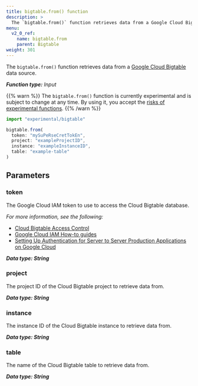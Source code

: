 ```yaml
---
title: bigtable.from() function
description: >
  The `bigtable.from()` function retrieves data from a Google Cloud Bigtable data source.
menu:
  v2_0_ref:
    name: bigtable.from
    parent: Bigtable
weight: 301
---
```


The `bigtable.from()` function retrieves data from a [Google Cloud Bigtable](https://cloud.google.com/bigtable/)
data source.

_**Function type:** Input_

{{% warn %}}
The `bigtable.from()` function is currently experimental and is subject to change at any time.
By using it, you accept the [risks of experimental functions](/v2.0/reference/flux/stdlib/experimental/#use-experimental-functions-at-your-own-risk).
{{% /warn %}}

```js
import "experimental/bigtable"

bigtable.from(
  token: "mySuPeRseCretTokEn",
  project: "exampleProjectID",
  instance: "exampleInstanceID",
  table: "example-table"
)
```

## Parameters

### token
The Google Cloud IAM token to use to access the Cloud Bigtable database.

_For more information, see the following:_

- [Cloud Bigtable Access Control](https://cloud.google.com/bigtable/docs/access-control)
- [Google Cloud IAM How-to guides](https://cloud.google.com/iam/docs/how-to)
- [Setting Up Authentication for Server to Server Production Applications on Google Cloud](https://cloud.google.com/docs/authentication/production)

_**Data type: String**_

### project
The project ID of the Cloud Bigtable project to retrieve data from.

_**Data type: String**_

### instance
The instance ID of the Cloud Bigtable instance to retrieve data from.

_**Data type: String**_

### table
The name of the Cloud Bigtable table to retrieve data from.

_**Data type: String**_
